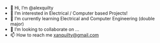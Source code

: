 - 👋 Hi, I’m @alexquilty
- 👀 I’m interested in Electrical / Computer based Projects!
- 🌱 I’m currently learning Electrical and Computer Engineering (double major)
- 💞️ I’m looking to collaborate on ...
- 📫 How to reach me xanquilty@gmail.com

